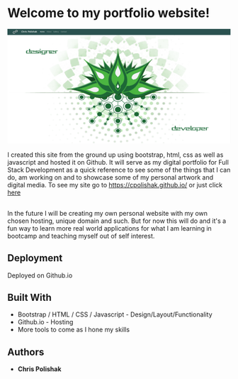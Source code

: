 # Welcome to my portfolio website!

![screenshot](https://github.com/cpolishak/cpolishak.github.io/blob/master/media/cpolishak.png)

I created this site from the ground up using bootstrap, html, css as well as javascript and hosted it on Github. It will serve as my digital portfolio for Full Stack Development as a quick reference to see some of the things that I can do, am working on and to showcase some of my personal artwork and digital media. To see my site go to https://cpolishak.github.io/  or just click [here](https://cpolishak.github.io/ )

## 

In the future I will be creating my own personal website with my own chosen hosting, unique domain and such. But for now this will do and it's a fun way to learn more real world applications for what I am learning in bootcamp and teaching myself out of self interest.

## Deployment

Deployed on Github.io

## Built With

* Bootstrap / HTML / CSS / Javascript - Design/Layout/Functionality
* Github.io - Hosting
* More tools to come as I hone my skills

## Authors

* **Chris Polishak**
